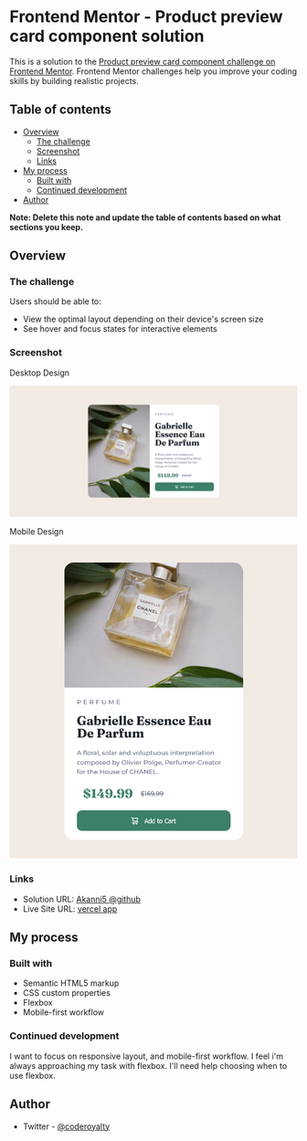# Frontend Mentor - Product preview card component solution

This is a solution to the [Product preview card component challenge on Frontend Mentor](https://www.frontendmentor.io/challenges/product-preview-card-component-GO7UmttRfa). Frontend Mentor challenges help you improve your coding skills by building realistic projects. 

## Table of contents

- [Overview](#overview)
  - [The challenge](#the-challenge)
  - [Screenshot](#screenshot)
  - [Links](#links)
- [My process](#my-process)
  - [Built with](#built-with)
  - [Continued development](#continued-development)
- [Author](#author)

**Note: Delete this note and update the table of contents based on what sections you keep.**

## Overview

### The challenge

Users should be able to:

- View the optimal layout depending on their device's screen size
- See hover and focus states for interactive elements

### Screenshot

Desktop Design

![](./screenshots/screenshot-1.png)


Mobile Design

![](./screenshots/screenshot-mobile.png)

### Links

- Solution URL: [Akanni5 @github](https://github.com/Akanni5/product-preview-card-component-main)
- Live Site URL: [vercel app](https://product-preview-card-component-main-ten-zeta.vercel.app/)

## My process

### Built with

- Semantic HTML5 markup
- CSS custom properties
- Flexbox
- Mobile-first workflow

### Continued development

I want to focus on responsive layout, and mobile-first workflow. I feel i'm always approaching my task with flexbox. I'll need help choosing when to use flexbox.

## Author

- Twitter - [@coderoyalty](https://www.twitter.com/coderoyalty)
